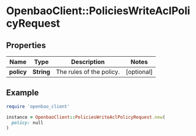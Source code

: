 # OpenbaoClient::PoliciesWriteAclPolicyRequest

## Properties

| Name | Type | Description | Notes |
| ---- | ---- | ----------- | ----- |
| **policy** | **String** | The rules of the policy. | [optional] |

## Example

```ruby
require 'openbao_client'

instance = OpenbaoClient::PoliciesWriteAclPolicyRequest.new(
  policy: null
)
```

